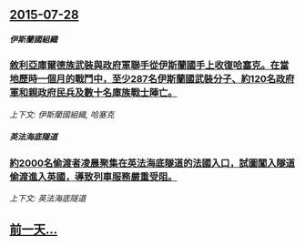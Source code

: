 ## [2015-07-28](/news/2015/07/28/index.md)

##### 伊斯蘭國組織
### [敘利亞庫爾德族武裝與政府軍聯手從伊斯蘭國手上收復哈塞克。在當地歷時一個月的戰鬥中，至少287名伊斯蘭國武裝分子、約120名政府軍和親政府民兵及數十名庫族戰士陣亡。 ](/news/2015/07/28/敘利亞庫爾德族武裝與政府軍聯手從伊斯蘭國手上收復哈塞克-在當地歷時一個月的戰鬥中-至少287名伊斯蘭國武裝分子-約120.md)
_上下文: 伊斯蘭國組織, 哈塞克_

##### 英法海底隧道
### [約2000名偷渡者凌晨聚集在英法海底隧道的法國入口，試圖闖入隧道偷渡進入英國，導致列車服務嚴重受阻。 ](/news/2015/07/28/約2000名偷渡者凌晨聚集在英法海底隧道的法國入口-試圖闖入隧道偷渡進入英國-導致列車服務嚴重受阻.md)
_上下文: 英法海底隧道_

## [前一天...](/news/2015/07/24/index.md)

